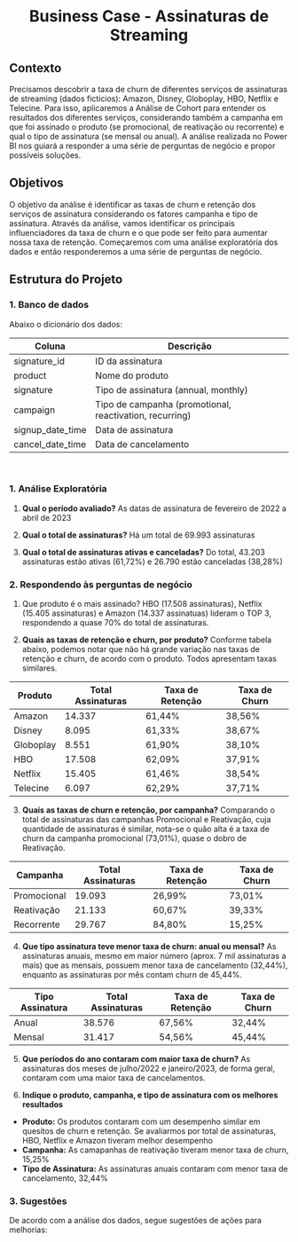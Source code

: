 <h1 align="center">Business Case - Assinaturas de Streaming</h1>

## Contexto
Precisamos descobrir a taxa de churn de diferentes serviços de assinaturas de streaming (dados fictícios): Amazon, Disney, Globoplay, HBO, Netflix e Telecine. Para isso, aplicaremos a Análise de Cohort para entender os resultados dos diferentes serviços, considerando também a campanha em que foi assinado o produto (se promocional, de reativação ou recorrente) e qual o tipo de assinatura (se mensal ou anual). A análise realizada no Power BI nos guiará a responder a uma série de perguntas de negócio e propor possíveis soluções.

## Objetivos
O objetivo da análise é identificar as taxas de churn e retenção dos serviços de assinatura considerando os fatores campanha e tipo de assinatura. Através da análise, vamos identificar os principais influenciadores da taxa de churn e o que pode ser feito para aumentar nossa taxa de retenção. Começaremos com uma análise exploratória dos dados e então responderemos a uma série de perguntas de negócio.

## Estrutura do Projeto
### 1. Banco de dados
Abaixo o dicionário dos dados:

| Coluna | Descrição |
|--------|-----------|
| signature_id | ID da assinatura |
| product | Nome do produto |
| signature | Tipo de assinatura (annual, monthly) |
| campaign | Tipo de campanha (promotional, reactivation, recurring)|
| signup_date_time | Data de assinatura |
| cancel_date_time | Data de cancelamento |

<br>

### 1. Análise Exploratória

1. **Qual o período avaliado?**
As datas de assinatura de fevereiro de 2022 a abril de 2023

3. **Qual o total de assinaturas?**
Há um total de 69.993 assinaturas

5. **Qual o total de assinaturas ativas e canceladas?**
Do total, 43.203 assinaturas estão ativas (61,72%) e 26.790 estão canceladas (38,28%)

### 2. Respondendo às perguntas de negócio

1. Que produto é o mais assinado?
   HBO (17.508 assinaturas), Netflix (15.405 assinaturas) e Amazon (14.337 assinatuas) lideram o TOP 3, respondendo a quase 70% do total de assinaturas.
   
2. **Quais as taxas de retenção e churn, por produto?**
 Conforme tabela abaixo, podemos notar que não há grande variação nas taxas de retenção e churn, de acordo com o produto. Todos apresentam taxas similares.

| Produto   | Total Assinaturas | Taxa de Retenção | Taxa de Churn |
|-----------|-------------------|------------------|---------------|
| Amazon    | 14.337 | 61,44% | 38,56% |
| Disney    | 8.095  | 61,33% | 38,67% |
| Globoplay | 8.551  | 61,90% | 38,10% |
| HBO       | 17.508 | 62,09% | 37,91% |
| Netflix   | 15.405 | 61,46% | 38,54% |
| Telecine  | 6.097  | 62,29% | 37,71% | 

3. **Quais as taxas de churn e retenção, por campanha?**
 Comparando o total de assinaturas das campanhas Promocional e Reativação, cuja quantidade de assinaturas é similar, nota-se o quão alta é a taxa de churn da campanha promocional (73,01%), quase o dobro de Reativação.

| Campanha  | Total Assinaturas | Taxa de Retenção | Taxa de Churn |
|-----------|-------------------|------------------|---------------|
| Promocional | 19.093 | 26,99% | 73,01% |
| Reativação  | 21.133 | 60,67% | 39,33% |
| Recorrente  | 29.767 | 84,80% | 15,25% |

4. **Que tipo assinatura teve menor taxa de churn: anual ou mensal?**
 As assinaturas anuais, mesmo em maior número (aprox. 7 mil assinaturas a mais) que as mensais, possuem menor taxa de cancelamento (32,44%), enquanto as assinaturas por mês contam churn de 45,44%.

| Tipo Assinatura  | Total Assinaturas | Taxa de Retenção | Taxa de Churn |
|------------------|-------------------|------------------|---------------|
| Anual   | 38.576 | 67,56% | 32,44% |
| Mensal  | 31.417 | 54,56% | 45,44% |

5. **Que períodos do ano contaram com maior taxa de churn?**
As assinaturas dos meses de julho/2022 e janeiro/2023, de forma geral, contaram com uma maior taxa de cancelamentos.

6. **Indique o produto, campanha, e tipo de assinatura com os melhores resultados**
   
* **Produto:** Os produtos contaram com um desempenho similar em quesitos de churn e retenção. Se avaliarmos por total de assinaturas, HBO, Netflix e Amazon tiveram melhor desempenho
* **Campanha:** As camapanhas de reativação tiveram menor taxa de churn, 15,25%
* **Tipo de Assinatura:** As assinaturas anuais contaram com menor taxa de cancelamento, 32,44%

### 3. Sugestões
De acordo com a análise dos dados, segue sugestões de ações para melhorias:
